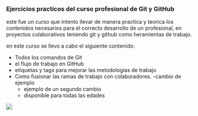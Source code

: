 ### Ejercicios practicos del curso profesional de Git y GitHub

este fue un curso que intento llevar de manera practica y teorica los contenidos necesarios para el correcto desarrollo de un profesional, en proyectos colaborativos teniendo git y github como heramientas de trabajo.

en este curso se llevo a cabo el siguiente contenido:

- Todos los comandos de Git
- el flujo de trabajo en GitHub
- etiquetas y tags para mejorar las metodologias de trabajo
- Como fusionar las ramas de trabajo con colaboradores.
  -cambio de ejemplo
  - ejemplo de un segundo cambio
  - disponible para todas las edades

![](https://pandao.github.io/editor.md/examples/images/4.jpg)

